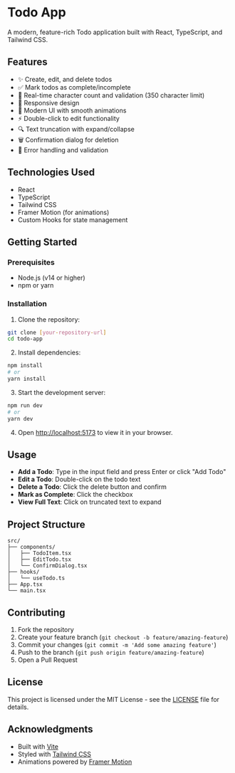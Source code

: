 # Todo App

A modern, feature-rich Todo application built with React, TypeScript, and Tailwind CSS.

## Features

- ✨ Create, edit, and delete todos
- ✅ Mark todos as complete/incomplete
- 🔄 Real-time character count and validation (350 character limit)
- 📱 Responsive design
- 🎨 Modern UI with smooth animations
- ⚡ Double-click to edit functionality
- 🔍 Text truncation with expand/collapse
- 🗑️ Confirmation dialog for deletion
- 🎯 Error handling and validation

## Technologies Used

- React
- TypeScript
- Tailwind CSS
- Framer Motion (for animations)
- Custom Hooks for state management

## Getting Started

### Prerequisites

- Node.js (v14 or higher)
- npm or yarn

### Installation

1. Clone the repository:
```bash
git clone [your-repository-url]
cd todo-app
```

2. Install dependencies:
```bash
npm install
# or
yarn install
```

3. Start the development server:
```bash
npm run dev
# or
yarn dev
```

4. Open [http://localhost:5173](http://localhost:5173) to view it in your browser.

## Usage

- **Add a Todo**: Type in the input field and press Enter or click "Add Todo"
- **Edit a Todo**: Double-click on the todo text
- **Delete a Todo**: Click the delete button and confirm
- **Mark as Complete**: Click the checkbox
- **View Full Text**: Click on truncated text to expand

## Project Structure

```
src/
├── components/
│   ├── TodoItem.tsx
│   ├── EditTodo.tsx
│   └── ConfirmDialog.tsx
├── hooks/
│   └── useTodo.ts
├── App.tsx
└── main.tsx
```

## Contributing

1. Fork the repository
2. Create your feature branch (`git checkout -b feature/amazing-feature`)
3. Commit your changes (`git commit -m 'Add some amazing feature'`)
4. Push to the branch (`git push origin feature/amazing-feature`)
5. Open a Pull Request

## License

This project is licensed under the MIT License - see the [LICENSE](LICENSE) file for details.

## Acknowledgments

- Built with [Vite](https://vitejs.dev/)
- Styled with [Tailwind CSS](https://tailwindcss.com/)
- Animations powered by [Framer Motion](https://www.framer.com/motion/)

